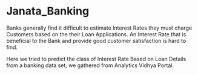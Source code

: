 # Janata_Banking

Banks generally find it difficult to estimate Interest Rates they must charge Customers based on the their Loan Applications. An Interest Rate that is beneficial to the Bank and provide good customer satisfaction is hard to find.

Here we tried to predict the class of Interest Rate Based on Loan Details from a banking data set, we gathered from Analytics Vidhya Portal. 

